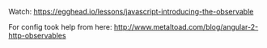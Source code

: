 Watch:
https://egghead.io/lessons/javascript-introducing-the-observable

For config took help from here:
http://www.metaltoad.com/blog/angular-2-http-observables

